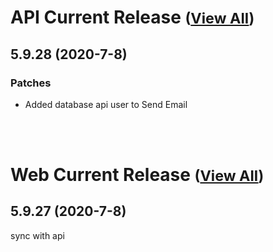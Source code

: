 
# API Current Release <small>([View All](/API.md))</small>
## 5.9.28 (2020-7-8)
### Patches 

- Added database api user to Send Email

<br><br>
# Web Current Release <small>([View All](/Web.md))</small>
## 5.9.27 (2020-7-8)
sync with api

  